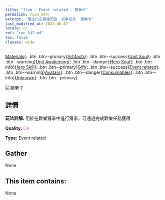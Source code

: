 ```yaml
---
title: "Item - Event related - 猜拳卡"
permalink: /con_547/
excerpt: "魔法门之英雄无敌：战争纪元  猜拳卡"
last_modified_at: 2021-06-07
locale: cn
ref: "con_547.md"
toc: false
classes: wide
---
```

 [Materials](/ItemsCN/){: .btn .btn--primary}[Artifacts](/ItemsCN/Artifacts/){: .btn .btn--success}[Unit Soul](/ItemsCN/UnitSoul/){: .btn .btn--warning}[Unit Awakening](/ItemsCN/UnitAwakening/){: .btn .btn--danger}[Hero Soul](/ItemsCN/HeroSoul/){: .btn .btn--info}[Hero Skill](/ItemsCN/HeroSkill/){: .btn .btn--primary}[Gift](/ItemsCN/Gift/){: .btn .btn--success}[Event related](/ItemsCN/Events/){: .btn .btn--warning}[Avatars](/ItemsCN/Avatars/){: .btn .btn--danger}[Consumables](/ItemsCN/Consumables/){: .btn .btn--info}[Unknown](/ItemsCN/Unknown/){: .btn .btn--primary}

 ![猜拳卡](/images/t/i_10033.png)

## 詳情
 **玩法詳解:** 用於在歡樂猜拳中進行猜拳，可通過完成歡樂任務獲得

 **Quality:** <span style="color: #DA70D6">OK</span>

 **Type:** Event related

## Gather

  None

## This item contains:

  None

